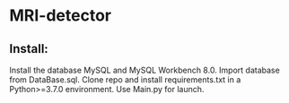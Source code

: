 # MRI-detector
## Install:
Install the database MySQL and MySQL Workbench 8.0. Import database from DataBase.sql.
Clone repo and install requirements.txt in a Python>=3.7.0 environment. Use Main.py for launch.
